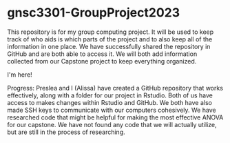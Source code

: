 # gnsc3301-GroupProject2023
This repository is for my group computing project. It will be used to keep track of who aids is which parts of the project and to also keep all of the information in one place. 
We have successfully shared the repository in GitHub and are both able to access it. We will both add information collected from our Capstone project to keep everything organized. 

I'm here!

Progress:
  Preslea and I (Alissa) have created a GitHub repository that works effectively, along with a folder for our project in Rstudio. Both of us have access to makes changes within Rstudio and GitHub. We both have also made SSH keys to communicate with our computers cohesively. We have researched code that might be helpful for making the most effective ANOVA for our capstone. We have not found any code that we will actually utilize, but are still in the process of researching. 